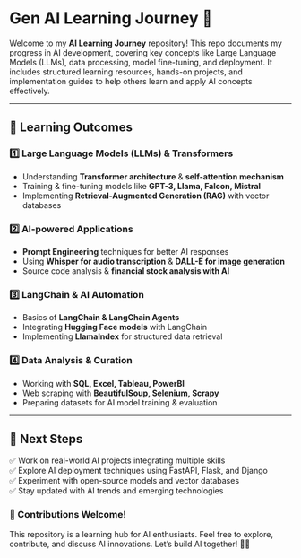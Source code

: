 # **Gen AI Learning Journey 🚀**  

Welcome to my **AI Learning Journey** repository! This repo documents my progress in AI development, covering key concepts like Large Language Models (LLMs), data processing, model fine-tuning, and deployment. It includes structured learning resources, hands-on projects, and implementation guides to help others learn and apply AI concepts effectively.  

---  

## 🎯 **Learning Outcomes**  

### **1️⃣ Large Language Models (LLMs) & Transformers**  
- Understanding **Transformer architecture** & **self-attention mechanism**  
- Training & fine-tuning models like **GPT-3, Llama, Falcon, Mistral**  
- Implementing **Retrieval-Augmented Generation (RAG)** with vector databases  

### **2️⃣ AI-powered Applications**  
- **Prompt Engineering** techniques for better AI responses  
- Using **Whisper for audio transcription** & **DALL-E for image generation**  
- Source code analysis & **financial stock analysis with AI**  

### **3️⃣ LangChain & AI Automation**  
- Basics of **LangChain & LangChain Agents**  
- Integrating **Hugging Face models** with LangChain  
- Implementing **LlamaIndex** for structured data retrieval  

### **4️⃣ Data Analysis & Curation**  
- Working with **SQL, Excel, Tableau, PowerBI**  
- Web scraping with **BeautifulSoup, Selenium, Scrapy**  
- Preparing datasets for AI model training & evaluation  

---  

## 🚀 **Next Steps**  
✅ Work on real-world AI projects integrating multiple skills  
✅ Explore AI deployment techniques using FastAPI, Flask, and Django  
✅ Experiment with open-source models and vector databases  
✅ Stay updated with AI trends and emerging technologies  

### **📢 Contributions Welcome!**  
This repository is a learning hub for AI enthusiasts. Feel free to explore, contribute, and discuss AI innovations. Let’s build AI together! 🤖✨
